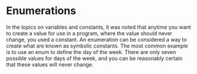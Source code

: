 # Enumerations
In the topics on variables and constants, it was noted that anytime you want to create a value 
for use in a program, where the value should never change, you used a constant. An enumeration 
can be considered a way to create what are known as symbolic constants. The most common example is
to use an enum to define the day of the week. There are only seven possible values for days of the week, 
and you can be reasonably certain that these values will never change.
